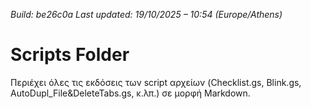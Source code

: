 *Build: be26c0a*
*Last updated: 19/10/2025 – 10:54 (Europe/Athens)*
# Scripts Folder  
Περιέχει όλες τις εκδόσεις των script αρχείων (Checklist.gs, Blink.gs, AutoDupl_File&DeleteTabs.gs, κ.λπ.) σε μορφή Markdown.
